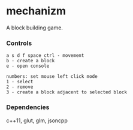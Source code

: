 # mechanizm

A block building game.

### Controls

```text
a s d f space ctrl - movement
b - create a block
e - open console

numbers: set mouse left click mode
1 - select
2 - remove
3 - create a block adjacent to selected block
```

### Dependencies

c++11, glut, glm, jsoncpp
